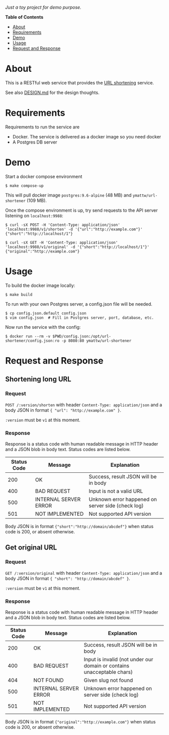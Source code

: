 _Just a toy project for demo purpose._

**Table of Contents**

  - [About](#about)
  - [Requirements](#requirements)
  - [Demo](#demo)
  - [Usage](#usage)
  - [Request and Response](#request-and-response)

# About

This is a RESTful web service that provides the [URL
shortening](https://en.wikipedia.org/wiki/URL_shortening) service.

See also [DESIGN.md](DESIGN.md) for the design thoughts.

# Requirements

Requirements to run the service are

- Docker. The service is delivered as a docker image so you need docker
- A Postgres DB server

# Demo

Start a docker compose environment

    $ make compose-up

This will pull docker image `postgres:9.6-alpine` (48 MB) and
`ymattw/url-shortener` (109 MB).

Once the compose environment is up, try send requests to the API server
listening on `localhost:9988`:

    $ curl -sX POST -H 'Content-Type: application/json' 'localhost:9988/v1/shorten' -d '{"url":"http://example.com"}'
    {"short":"http://localhost/1"}

    $ curl -sX GET -H 'Content-Type: application/json' 'localhost:9988/v1/original' -d '{"short":"http://localhost/1"}'
    {"original":"http://example.com"}

# Usage

To build the docker image locally:

    $ make build

To run with your own Postgres server, a config.json file will be needed.

    $ cp config.json.default config.json
    $ vim config.json  # Fill in Postgres server, port, database, etc.

Now run the service with the config:

    $ docker run --rm -v $PWD/config.json:/opt/url-shortener/config.json:ro -p 8080:80 ymattw/url-shortener

# Request and Response

## Shortening long URL

### Request

`POST /:version/shorten` with header `Content-Type: application/json` and a body JSON in format `{ "url": "http://example.com" }`.

`:version` must be `v1` at this moment.

### Response

Response is a status code with human readable message in HTTP header and a JSON
blob in body text. Status codes are listed below.

| Status Code   | Message               | Explanation                                       |
| ------------- | --------------------- | ------------------------------------------------- |
| 200           | OK                    | Success, result JSON will be in body              |
| 400           | BAD REQUEST           | Input is not a valid URL                          |
| 500           | INTERNAL SERVER ERROR | Unknown error happened on server side (check log) |
| 501           | NOT IMPLEMENTED       | Not supported API version                         |

Body JSON is in format `{"short":"http://domain/abcdef"}` when status code is
200, or absent otherwise.

## Get original URL

### Request

`GET /:version/original` with header `Content-Type: application/json` and a body JSON in format `{ "short": "http://domain/abcdef" }`.

`:version` must be `v1` at this moment.

### Response

Response is a status code with human readable message in HTTP header and a JSON
blob in body text. Status codes are listed below.

| Status Code   | Message               | Explanation                                                             |
| ------------- | --------------------- | ----------------------------------------------------------------------- |
| 200           | OK                    | Success, result JSON will be in body                                    |
| 400           | BAD REQUEST           | Input is invalid (not under our domain or contains unacceptable chars)  |
| 404           | NOT FOUND             | Given slug not found                                                    |
| 500           | INTERNAL SERVER ERROR | Unknown error happened on server side (check log)                       |
| 501           | NOT IMPLEMENTED       | Not supported API version                                               |

Body JSON is in format `{"original":"http://example.com"}` when status code is
200, or absent otherwise.
